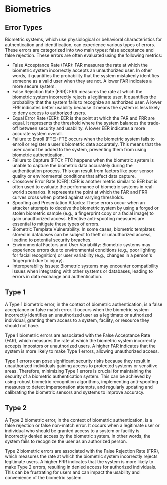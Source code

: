 # Biometrics




## Error Types
Biometric systems, which use physiological or behavioral characteristics for authentication and identification, can experience various types of errors. These errors are categorized into two main types: false acceptance and false rejection. These errors are often evaluated using the following metrics:

- False Acceptance Rate (FAR):
FAR measures the rate at which the biometric system incorrectly accepts an unauthorized user. In other words, it quantifies the probability that the system mistakenly identifies someone as a valid user when they are not. A lower FAR indicates a more secure system.
- False Rejection Rate (FRR):
FRR measures the rate at which the biometric system incorrectly rejects a legitimate user. It quantifies the probability that the system fails to recognize an authorized user. A lower FRR indicates better usability because it means the system is less likely to deny access to authorized users.
- Equal Error Rate (EER):
EER is the point at which the FAR and FRR are equal. It represents the threshold where the system balances the trade-off between security and usability. A lower EER indicates a more accurate system overall.
- Failure to Enroll (FTE):
FTE occurs when the biometric system fails to enroll or register a user's biometric data accurately. This means that the user cannot be added to the system, preventing them from using biometric authentication.
- Failure to Capture (FTC):
FTC happens when the biometric system is unable to capture the biometric data accurately during the authentication process. This can result from factors like poor sensor quality or environmental conditions that affect data capture.
- Crossover Error Rate (CER):
CER is another metric similar to EER but is often used to evaluate the performance of biometric systems in real-world scenarios. It represents the point at which the FAR and FRR curves cross when plotted against varying thresholds.
- Spoofing and Presentation Attacks:
These errors occur when an attacker attempts to deceive the biometric system by using a forged or stolen biometric sample (e.g., a fingerprint copy or a facial image) to gain unauthorized access. Effective anti-spoofing measures are essential to mitigate these types of errors.
- Biometric Template Vulnerability:
In some cases, biometric templates stored in databases can be subject to theft or unauthorized access, leading to potential security breaches.
- Environmental Factors and User Variability:
Biometric systems may experience errors due to environmental conditions (e.g., poor lighting for facial recognition) or user variability (e.g., changes in a person's fingerprint due to injury).
- Interoperability Issues:
Biometric systems may encounter compatibility issues when integrating with other systems or databases, leading to errors in data exchange and authentication.

## Type 1
A Type 1 biometric error, in the context of biometric authentication, is a false acceptance or false match error. It occurs when the biometric system incorrectly identifies an unauthorized user as a legitimate or authorized individual, granting them access to a system, facility, or resource they should not have.

Type 1 biometric errors are associated with the False Acceptance Rate (FAR), which measures the rate at which the biometric system incorrectly accepts impostors or unauthorized users. A higher FAR indicates that the system is more likely to make Type 1 errors, allowing unauthorized access.

Type 1 errors can pose significant security risks because they result in unauthorized individuals gaining access to protected systems or sensitive areas. Therefore, minimizing Type 1 errors is crucial for maintaining the security of a biometric authentication system. This can be achieved by using robust biometric recognition algorithms, implementing anti-spoofing measures to detect impersonation attempts, and regularly updating and calibrating the biometric sensors and systems to improve accuracy.

## Type 2
A Type 2 biometric error, in the context of biometric authentication, is a false rejection or false non-match error. It occurs when a legitimate user or individual who should be granted access to a system or facility is incorrectly denied access by the biometric system. In other words, the system fails to recognize the user as an authorized person.

Type 2 biometric errors are associated with the False Rejection Rate (FRR), which measures the rate at which the biometric system incorrectly rejects legitimate users. A higher FRR indicates that the system is more likely to make Type 2 errors, resulting in denied access for authorized individuals. This can be frustrating for users and can impact the usability and convenience of the biometric system.
